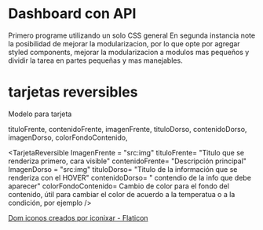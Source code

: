 # Dashboard con API

Primero programe utilizando un solo CSS general
En segunda instancia note la posibilidad de mejorar la modularizacion, por lo que opte por agregar styled components, mejorar la modularizacion a modulos mas pequeños y dividir la tarea en partes pequeñas y mas manejables.

# tarjetas reversibles


Modelo para tarjeta 


  tituloFrente,
  contenidoFrente,
  imagenFrente,
  tituloDorso,
  contenidoDorso,
  imagenDorso,
  colorFondoContenido, 




<TarjetaReversible
ImagenFrente = "src:img"
tituloFrente= "Titulo que se renderiza primero, cara visible"
contenidoFrente= "Descripción principal"
ImagenDorso = "src:img"
tituloDorso= "Titulo de la información que se renderiza con el HOVER"
contenidoDorso= " contendio de la info que debe aparecer"
colorFondoContenido= Cambio de color para el fondo del contenido, útil para cambiar el color de acuerdo a la temperatua o a la condición, por ejemplo
/>



<a href="https://www.flaticon.es/iconos-gratis/dom" title="dom iconos">Dom iconos creados por iconixar - Flaticon</a>